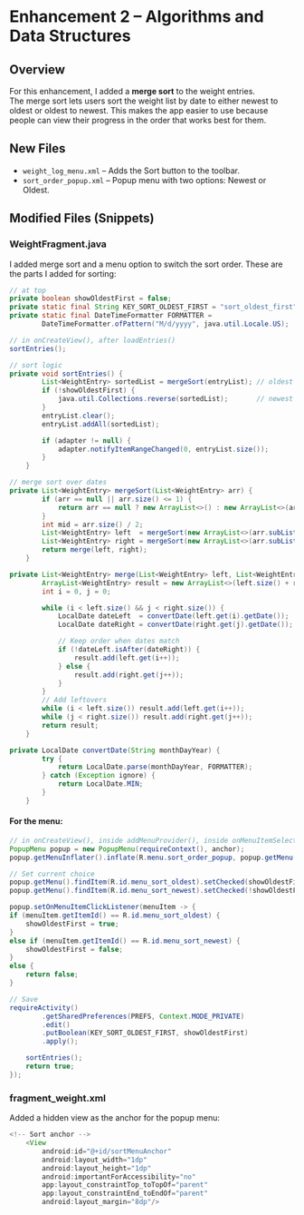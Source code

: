 # Enhancement 2 – Algorithms and Data Structures

## Overview
For this enhancement, I added a **merge sort** to the weight entries.  
The merge sort lets users sort the weight list by date to either newest to oldest or oldest to newest.
This makes the app easier to use because people can view their progress in the order that works best for them.

## New Files
- `weight_log_menu.xml` – Adds the Sort button to the toolbar.
- `sort_order_popup.xml` – Popup menu with two options: Newest or Oldest.

## Modified Files (Snippets)

### WeightFragment.java
I added merge sort and a menu option to switch the sort order. These are the parts I added for sorting:

```java
// at top
private boolean showOldestFirst = false;
private static final String KEY_SORT_OLDEST_FIRST = "sort_oldest_first";
private static final DateTimeFormatter FORMATTER =
        DateTimeFormatter.ofPattern("M/d/yyyy", java.util.Locale.US);

// in onCreateView(), after loadEntries()
sortEntries();

// sort logic
private void sortEntries() {
        List<WeightEntry> sortedList = mergeSort(entryList); // oldest to newest
        if (!showOldestFirst) {
            java.util.Collections.reverse(sortedList);       // newest to oldest
        }
        entryList.clear();
        entryList.addAll(sortedList);

        if (adapter != null) {
            adapter.notifyItemRangeChanged(0, entryList.size());
        }
    }

// merge sort over dates
private List<WeightEntry> mergeSort(List<WeightEntry> arr) {
        if (arr == null || arr.size() <= 1) {
            return arr == null ? new ArrayList<>() : new ArrayList<>(arr);
        }
        int mid = arr.size() / 2;
        List<WeightEntry> left  = mergeSort(new ArrayList<>(arr.subList(0, mid)));
        List<WeightEntry> right = mergeSort(new ArrayList<>(arr.subList(mid, arr.size())));
        return merge(left, right);
    }

private List<WeightEntry> merge(List<WeightEntry> left, List<WeightEntry> right) {
        ArrayList<WeightEntry> result = new ArrayList<>(left.size() + right.size());
        int i = 0, j = 0;

        while (i < left.size() && j < right.size()) {
            LocalDate dateLeft  = convertDate(left.get(i).getDate());
            LocalDate dateRight = convertDate(right.get(j).getDate());

            // Keep order when dates match
            if (!dateLeft.isAfter(dateRight)) {
                result.add(left.get(i++));
            } else {
                result.add(right.get(j++));
            }
        }
        // Add leftovers
        while (i < left.size()) result.add(left.get(i++));
        while (j < right.size()) result.add(right.get(j++));
        return result;
    }

private LocalDate convertDate(String monthDayYear) {
        try {
            return LocalDate.parse(monthDayYear, FORMATTER);
        } catch (Exception ignore) {
            return LocalDate.MIN;
        }
    }
```
#### For the menu:
```java
// in onCreateView(), inside addMenuProvider(), inside onMenuItemSelected()
PopupMenu popup = new PopupMenu(requireContext(), anchor);
popup.getMenuInflater().inflate(R.menu.sort_order_popup, popup.getMenu());

// Set current choice
popup.getMenu().findItem(R.id.menu_sort_oldest).setChecked(showOldestFirst);
popup.getMenu().findItem(R.id.menu_sort_newest).setChecked(!showOldestFirst);

popup.setOnMenuItemClickListener(menuItem -> {
if (menuItem.getItemId() == R.id.menu_sort_oldest) {
    showOldestFirst = true;
}
else if (menuItem.getItemId() == R.id.menu_sort_newest) {
    showOldestFirst = false;
}
else {
    return false;
}

// Save
requireActivity()
        .getSharedPreferences(PREFS, Context.MODE_PRIVATE)
        .edit()
        .putBoolean(KEY_SORT_OLDEST_FIRST, showOldestFirst)
        .apply();

    sortEntries();
    return true;
});
```
### fragment_weight.xml

Added a hidden view as the anchor for the popup menu:

```java
<!-- Sort anchor -->
    <View
        android:id="@+id/sortMenuAnchor"
        android:layout_width="1dp"
        android:layout_height="1dp"
        android:importantForAccessibility="no"
        app:layout_constraintTop_toTopOf="parent"
        app:layout_constraintEnd_toEndOf="parent"
        android:layout_margin="8dp"/>
```
